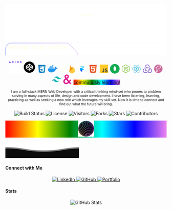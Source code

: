 ![Header](./assets/wave-up.svg)
![Main](./assets/main.svg)

<p align="center">
  <img src="./assets/skillsSVG/axios.svg" alt="Axios Logo" width="40" />
  <img src="./assets/skillsSVG/codepen.svg" alt="Codepen Logo" width="40" />
  <img src="./assets/skillsSVG/css-3.svg" alt="CSS Logo" width="30" />
  <img src="./assets/skillsSVG/docker.svg" alt="Docker Logo" width="30" />
  <img src="./assets/skillsSVG/express.svg" alt="Express Logo" width="25" />
  <img src="./assets/skillsSVG/firebase.svg" alt="Firebase Logo" width="25" />
  <img src="./assets/skillsSVG/framer-blue.svg" alt="Framer Logo" width="30" />
  <img src="./assets/skillsSVG/html-5.svg" alt="HTML Logo" width="30" />
  <img src="./assets/skillsSVG/js.svg" alt="JavaScript Logo" width="30" />
  <img src="./assets/skillsSVG/mongodb-green.svg" alt="MongoDB Logo" width="30" />
  <img src="./assets/skillsSVG/node-js.svg" alt="NodeJs Logo" width="30" />
  <img src="./assets/skillsSVG/react.svg" alt="React Logo" width="30" />
  <img src="./assets/skillsSVG/redux.svg" alt="Redux Logo" width="30" />
  <img src="./assets/skillsSVG/scss2-white.svg" alt="SCSS Logo" width="30" />
  <img src="./assets/skillsSVG/tailwind-blue.svg" alt="Tailwind Logo" width="30" />
  <img src="./assets/skillsSVG/ampersand.svg" alt="Ampersand Logo" width="30" />
  <span style="background: linear-gradient(to right, red, yellow, green, cyan, blue, violet);" > continuously learning!</span>
</p>
<p align="center" style="font-size: .75em;">I am a full-stack MERN Web Developer with a critical thinking mind-set who prones to problem solving in many aspects of life, design and code development. I have been listening, learning, practicing as well as seeking a new role which leverages my skill set. Now it is time to connect and find out what the future will bring. </p>

<p align="center">
  <img src="https://img.shields.io/badge/build-passing-brightgreen" alt="Build Status"/>
  <img src="https://img.shields.io/badge/license-MIT-blue" alt="License"/>
  <img src="https://visitor-badge.laobi.icu/badge?page_id=TVATDCI.TVATDCI" alt="Visitors"/>
  <img src="https://img.shields.io/github/forks/TVATDCI/TVATDCI?style=social" alt="Forks"/>
  <img src="https://img.shields.io/github/stars/TVATDCI/TVATDCI?style=social" alt="Stars"/>
  <img src="https://img.shields.io/github/contributors/TVATDCI/TVATDCI" alt="Contributors"/>
</p>
<p align="center" style="background: linear-gradient(to right, red, yellow, green, cyan, blue, violet);">
<img src="./assets/gradient-globe.png" alt="gradient-globe" width="50" style="margin:0 auto;" />
</p>

![Footer](assets/wave-down.svg)

#### Connect with Me

<p align="center">
  <a href="https://www.linkedin.com/in/your-linkedin-profile" target="_blank">
    <img src="https://img.shields.io/badge/LinkedIn-0077B5?style=for-the-badge&logo=linkedin&logoColor=white" alt="LinkedIn"/>
  </a>
  <a href="https://github.com/TVATDCI" target="_blank">
    <img src="https://img.shields.io/badge/GitHub-100000?style=for-the-badge&logo=github&logoColor=white" alt="GitHub"/>
  </a>
  <a href="https://your-portfolio.com" target="_blank">
    <img src="https://img.shields.io/badge/Portfolio-000000?style=for-the-badge&logo=About.me&logoColor=white" alt="Portfolio"/>
  </a>
</p>

#### Stats

<p align="center">
  <img src="https://github-readme-stats.vercel.app/api?username=TVATDCI&show_icons=true&theme=radical" alt="GitHub Stats"/>
</p>
